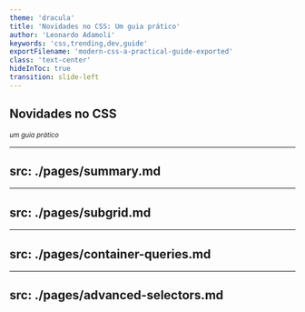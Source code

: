 ```yaml
---
theme: 'dracula'
title: 'Novidades no CSS: Um guia prático'
author: 'Leonardo Adamoli'
keywords: 'css,trending,dev,guide'
exportFilename: 'modern-css-a-practical-guide-exported'
class: 'text-center'
hideInToc: true
transition: slide-left
---
```


<!-- Intro -->
<section>
  <h1 class="font-black !text-white" v-motion-slide-right>
    Novidades no CSS
  </h1>

  <small class="inline-flex items-end gap-2 !text-green" v-motion-slide-left>
    <i>um guia prático</i>
    <fluent-emoji-nail-polish-light class="w-[30px] h-[30px]" />
  </small>
</section>

<!-- Toc -->
---
src: ./pages/summary.md
---

<!-- Subgrid -->
---
src: ./pages/subgrid.md
---

<!-- Container queries -->
---
src: ./pages/container-queries.md
---

<!-- Advanced selectors -->
---
src: ./pages/advanced-selectors.md
---
